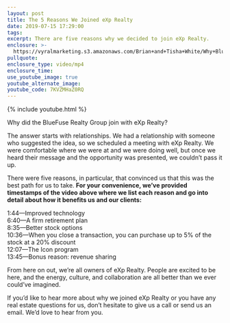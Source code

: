 ```yaml
---
layout: post
title: The 5 Reasons We Joined eXp Realty
date: 2019-07-15 17:29:00
tags:
excerpt: There are five reasons why we decided to join eXp Realty.
enclosure: >-
  https://vyralmarketing.s3.amazonaws.com/Brian+and+Tisha+White/Why+BlueFuse+Joined+EXP+Realty.mp4
pullquote:
enclosure_type: video/mp4
enclosure_time:
use_youtube_image: true
youtube_alternate_image:
youtube_code: 7KVZMHaZ0RQ
---
```


{% include youtube.html %}

Why did the BlueFuse Realty Group join with eXp Realty?

The answer starts with relationships. We had a relationship with someone who suggested the idea, so we scheduled a meeting with eXp Realty. We were comfortable where we were at and we were doing well, but once we heard their message and the opportunity was presented, we couldn’t pass it up.&nbsp;

There were five reasons, in particular, that convinced us that this was the best path for us to take. **For your convenience, we’ve provided timestamps of the video above where we list each reason and go into detail about how it benefits us and our clients:&nbsp;**

1:44—Improved technology&nbsp;<br>6:40—A firm retirement plan<br>8:35—Better stock options<br>10:36—When you close a transaction, you can purchase up to 5% of the stock at a 20% discount<br>12:07—The Icon program<br>13:45—Bonus reason: revenue sharing&nbsp;

From here on out, we’re all owners of eXp Realty. People are excited to be here, and the energy, culture, and collaboration are all better than we ever could’ve imagined.&nbsp;

If you’d like to hear more about why we joined eXp Realty or you have any real estate questions for us, don’t hesitate to give us a call or send us an email. We’d love to hear from you.&nbsp;<br>&nbsp;